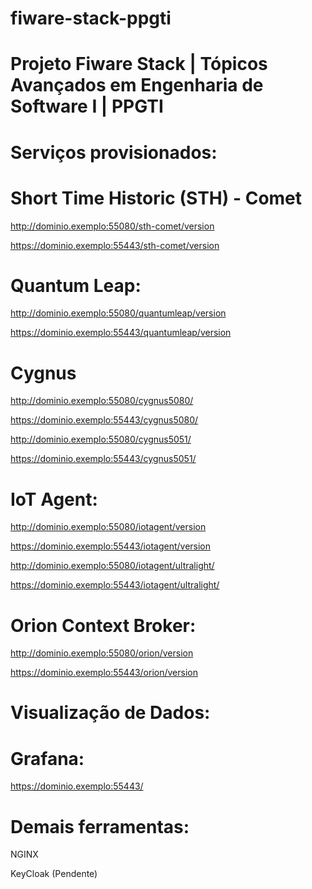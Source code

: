# fiware-stack-ppgti

# Projeto Fiware Stack | Tópicos Avançados em Engenharia de Software I | PPGTI

# Serviços provisionados: 
  

  # Short Time Historic (STH) - Comet

  http://dominio.exemplo:55080/sth-comet/version

  https://dominio.exemplo:55443/sth-comet/version


  # Quantum Leap:

  http://dominio.exemplo:55080/quantumleap/version

  https://dominio.exemplo:55443/quantumleap/version

  
  # Cygnus

  http://dominio.exemplo:55080/cygnus5080/

  https://dominio.exemplo:55443/cygnus5080/

  http://dominio.exemplo:55080/cygnus5051/

  https://dominio.exemplo:55443/cygnus5051/


  # IoT Agent:

  http://dominio.exemplo:55080/iotagent/version

  https://dominio.exemplo:55443/iotagent/version

  http://dominio.exemplo:55080/iotagent/ultralight/
  
  https://dominio.exemplo:55443/iotagent/ultralight/
    
  
  # Orion Context Broker:

  http://dominio.exemplo:55080/orion/version
  
  https://dominio.exemplo:55443/orion/version


  # Visualização de Dados:
  
  
  # Grafana:

  https://dominio.exemplo:55443/

  
  # Demais ferramentas:

  NGINX
  
  KeyCloak (Pendente)
